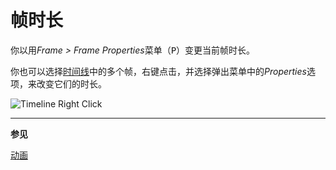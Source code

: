 # 帧时长

你以用*Frame > Frame Properties*菜单（<kbd>P</kbd>）变更当前帧时长。

你也可以选择[时间线](timeline.md)中的多个帧，右键点击，并选择弹出菜单中的*Properties*选项，来改变它们的时长。

![Timeline Right Click](frame-duration/timeline-right-click.gif)

---

**参见**

[动画](animation.md)
